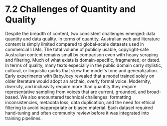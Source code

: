 # 7.2 Challenges of Quantity and Quality

Despite the breadth of content, two consistent challenges emerged: data quantity and data quality.
In terms of quantity, Australian web and literature content is simply limited compared to global-scale datasets used in commercial LLMs. The total volume of publicly usable, copyright-safe Australian content remains small by comparison even with heavy scraping and filtering. Much of what exists is domain-specific, fragmented, or dated.
In terms of quality, many texts especially in the public domain carry stylistic, cultural, or linguistic quirks that skew the model's tone and generalization. Early experiments with BabyJoey revealed that a model trained solely on older literature would adopt an archaic, overly formal voice. Modernity, diversity, and inclusivity require more than quantity they require representative sampling from voices that are current, grounded, and broad-based.
We also encountered technical challenges: formatting inconsistencies, metadata loss, data duplication, and the need for ethical filtering to avoid inappropriate or biased material. Each dataset required hand-tuning and often community review before it was integrated into training pipelines.
